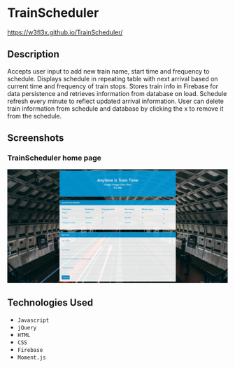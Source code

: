 # TrainScheduler

https://w3fl3x.github.io/TrainScheduler/

## Description

Accepts user input to add new train name, start time and frequency to schedule. Displays schedule in repeating table with next arrival based on current time and frequency of train stops. Stores train info in Firebase for data persistence and retrieves information from database on load. Schedule refresh every minute to reflect updated arrival information. User can delete train information from schedule and database by clicking the x to remove it from the schedule.

## Screenshots

### TrainScheduler home page
![homepage](assets/images/Screenshot.png)


## Technologies Used

* `Javascript`
* `jQuery`
* `HTML`
* `CSS`
* `Firebase`
* `Moment.js`
